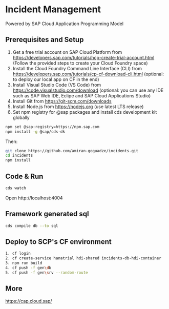 # Incident Management
Powered by SAP Cloud Application Programming Model

## Prerequisites and Setup
1. Get a free trial account on SAP Cloud Platform from https://developers.sap.com/tutorials/hcp-create-trial-account.html
(Follow the provided steps to create your Cloud Foundry space)
2. Install the Cloud Foundry Command Line Interface (CLI) from https://developers.sap.com/tutorials/cp-cf-download-cli.html
(optional: to deploy our local app on CF in the end)
3. Install Visual Studio Code (VS Code) from https://code.visualstudio.com/download
(optional: you can use any IDE such as SAP Web IDE, Eclipe and SAP Cloud Applications Studio)
4. Install Git from https://git-scm.com/downloads
5. Install Node.js from https://nodejs.org
(use latest LTS release)
6. Set npm registry for @sap packages and install cds development kit globally
```sh
npm set @sap:registry=https://npm.sap.com
npm install -g @sap/cds-dk
```

Then:
```sh
git clone https://github.com/amiran-goguadze/incidents.git
cd incidents
npm install
```

## Code & Run
```sh
cds watch
```

Open http://localhost:4004

## Framework generated sql
```sh
cds compile db --to sql
```

## Deploy to SCP's CF environment
```sh
1. cf login
2. cf create-service hanatrial hdi-shared incidents-db-hdi-container
3. npm run build
4. cf push -f gen\db
5. cf push -f gen\srv --random-route 
```

## More
https://cap.cloud.sap/
